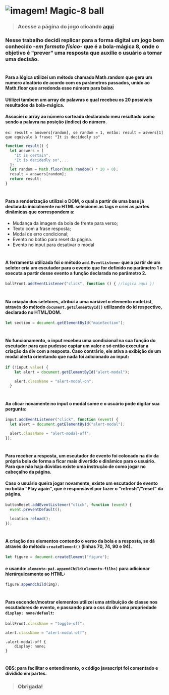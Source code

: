 # ![imagem!](https://i.ibb.co/3SmkV0M/magic-8ball-icon.png "Logo da magic-8 ball") Magic-8 ball 

> ### Acesse a página do jogo clicando [aqui](https://ingridyr.github.io/trabalho-2-bi-ricardo-uvv/)

### Nesse trabalho decidi replicar para a forma digital um jogo bem conhecido <em>-em formato físico-</em> que é a bola-mágica 8, onde o objetivo é "prever" uma resposta que auxilie o usuário a tomar uma decisão.

#

#### Para a lógica utilizei um método chamado Math.random que gera um numero aleatório de acordo com os parâmetros passados, unido ao Math.floor que arredonda esse número para baixo.

#### Utilizei tambem um array de palavras o qual recebeu os 20 possíveis resultados da bola-mágica.

#### Associei o array ao número sorteado declarando meu resultado como sendo a palavra na posição (índice) do número. 
```ex: result = answers[random], se random = 1, então: result = aswers[1] que equivale à frase: "It is decidedly so"```

~~~javascript
function result() {
  let answers = [
    "It is certain",
    "It is decidedly so",...
  ];
  let random = Math.floor(Math.random() * 20 + 0);
  result = answers[random];
  return result;
}
~~~
#

#### Para a renderização utilizei o DOM, o qual a partir de uma base já declarada inicialmente no HTML selecionei as tags e criei as partes dinâmicas que correspondem a:
* Mudança da imagem da bola de frente para verso;
* Texto com a frase resposta;
* Modal de erro condicional;
* Evento no botão para reset da página.
* Evento no input para desativar o modal

#

#### A ferramenta utilizada foi o método `add.EventListener` que a partir de um seletor cria um escutador para o evento que for definido no parâmetro 1 e executa a partir desse evento a função declarada no parâmetro 2.

~~~javascript
ballFront.addEventListener("click", function () { //logica aqui })
~~~

#

#### Na criação dos seletores, atribuí à uma variável o elemento nodeList, através do método `document.getElementById()` utilizando do id respectivo, declarado no HTML/DOM.

~~~javascript
let section = document.getElementById("mainSection");
~~~

#

#### No funcionamento, o input recebeu uma condicional na sua função do escutador para que pudesse captar um valor e só então executar a criação da div com a resposta. Caso contrário, ele ativa a exibição de um modal alerta orientando que nada foi adicionado ao input:

~~~javascript
if (!input.value) {
    let alert = document.getElementById("alert-modal");

    alert.className = "alert-modal-on";
  }
~~~

#

#### Ao clicar novamente no input o modal some e o usuário pode digitar sua pergunta:

~~~javascript
input.addEventListener("click", function (event) {
  let alert = document.getElementById("alert-modal");

  alert.className = "alert-modal-off";
});
~~~

#

#### Para receber a resposta, um escutador de evento foi colocado na div da própria bola de forma a ficar mais divertido e dinâmico para o usuário. Para que não haja dúvidas existe uma instrução de como jogar no cabeçalho da página.

#### Caso o usuário queira jogar novamente, existe um escutador de evento no botão "Play again", que é responsável por fazer o "refresh"/"reset" da página.

~~~javascript
buttonReset.addEventListener("click", function (event) {
  event.preventDefault();

  location.reload();
});
~~~

#

#### A criação dos elementos contendo o verso da bola e a resposta, se dá através do método `createElement()` (linhas 70, 74, 90 e 94).

~~~javascript
let figure = document.createElement("figure");
~~~

#### e usando: `elemento-pai.appendChild(elemento-filho)` para adicionar hierárquicamente ao HTML:

~~~javascript
figure.appendChild(img);
~~~

#

#### Para esconder/mostrar elementos utilizei uma atribuição de classe nos escutadores de evento, e passando para o css da div uma propriedade `display: none/default`:

~~~javascript
ballFront.className = "toggle-off";
~~~

~~~javascript
alert.className = "alert-modal-off";
~~~

```
.alert-modal-off {
    display: none;
}
```

#

#### **OBS:** para facilitar o entendimento, o código javascript foi comentado e dividido em partes.
>### Obrigada!
